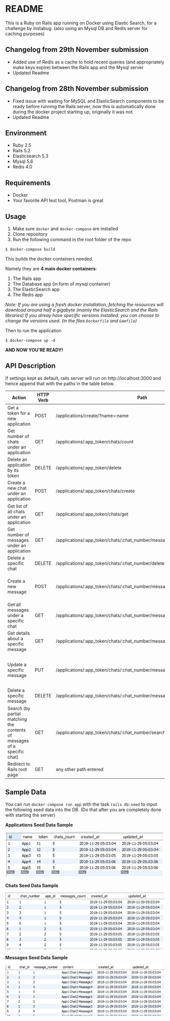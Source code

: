 # README

This is a Ruby on Rails app running on Docker using Elastic Search, for a challenge by Instabug.
(also using an Mysql DB and Redis server for caching purposes)

## Changelog from 29th November submission

* Added use of Redis as a cache to hold recent queries (and appropriately make keys expire) between the Rails app and the Mysql server
* Updated Readme 

## Changelog from 28th November submission

* Fixed issue with waiting for MySQL and ElasticSearch components to be ready before running the Rails server, now this is automatically done during the docker project starting up, originally it was not.
* Updated Readme 

## Environment

* Ruby 2.5
* Rails 5.2
* Elasticsearch 5.3
* Mysql 5.6
* Redis 4.0

## Requirements

* Docker
* Your favorite API test tool, Postman is great

## Usage

1. Make sure ```docker``` and ```docker-compose``` are installed
2. Clone repository
3. Run the following command in the root folder of the repo

```
$ docker-compose build
```

This builds the docker containers needed.

Namely they are **4 main docker containers**:

1. The Rails app
2. The Database app (in form of mysql container)
3. The ElasticSearch app
4. The Redis app

*Note: If you are using a fresh docker installation, fetching the resources will download around half a gigabyte (mainly the ElasticSearch and the Rails libraries)*
*If you alreay have specific versions installed, you can choose to change the versions used. (in the files ```Dockerfile``` and ```Gemfile```)*

Then to run the application

```
$ docker-compose up -d
```

**AND NOW YOU'RE READY!**

## API Description

If settings kept as default, rails server will run on http://localhost:3000 and hence append that with the paths in the table below.

| Action                                                                   | HTTP Verb | Path                                                                        | Parameters                                                                        | Response                                                |
|--------------------------------------------------------------------------|-----------|-----------------------------------------------------------------------------|-----------------------------------------------------------------------------------|---------------------------------------------------------|
| Get a token for a new application                                        | POST      | /applications/create/?name=:name                                            | :name                                                                             | {:token, :name,:created_at}                             |
| Get number of chats under an application                                 | GET       | /applications/:app_token/chats/count                                        | :app_token                                                                        | {:chats_count}                                          |
| Delete an application by its token                                       | DELETE    | /applications/:app_token/delete                                             | :app_token                                                                        | Status message about action completion/fail             |
| Create a new chat under an application                                   | POST      | /applications/:app_token/chats/create                                       | :app_token                                                                        | {:chat_number, :created_at}                             |
| Get list of all chats under an application                               | GET       | /applications/:app_token/chats/get                                          | :app_token                                                                        | [{:chat_number, :created_at}]                           |
| Get number of messages under an application                              | GET       | /applications/:app_token/chats/:chat_number/messages/count                  | :app_token, :chat_number                                                          | {:messages_count}                                       |
| Delete a specific chat                                                   | DELETE    | /applications/:app_token/chats/:chat_number/delete                          | :app_token, :chat_number                                                          | Status message about action completion/fail             |
| Create a new message                                                     | POST      | /applications/:app_token/chats/:chat_number/messages/create                 | :app_token, :chat_number, AND :content of message in body of POST                 | {:message_number, :content, :created_at, :updated_at}   |
| Get all messages under a specific chat                                   | GET       | /applications/:app_token/chats/:chat_number/messages/get                    | :app_token, :chat_number                                                          | [{:message_number, :content, :created_at, :updated_at}] |
| Get details about a specific message                                     | GET       | /applications/:app_token/chats/:chat_number/messages/:message_number/get    | :app_token, :chat_number, :message_number                                         | {:message_number, :content, :created_at, :updated_at}   |
| Update a specific message                                                | PUT       | /applications/:app_token/chats/:chat_number/messages/:message_number/update | :app_token, :chat_number, :message_number, AND :content of message in body of PUT | {:message_number, :content, :created_at, :updated_at}   |
| Delete a specific message                                                | DELETE    | /applications/:app_token/chats/:chat_number/messages/:message_number/delete | :app_token, :chat_number, :message_number                                         | Status message about action completion/fail             |
| Search (by partial matching the contents of messages of a specific chat) | GET       | /applications/:app_token/chats/:chat_number/search/?query=:query            | :app_token, :chat_number, :query                                                          | {"results":[{:message_number, :content}]}                 |
| Redirect to Rails root page                                              | GET       | any other path entered                                                      | -                                                                                 | -                                                       |

## Sample Data

You can run ```docker-compose run app``` with the task ```rails db:seed``` to input the following seed data into the DB. (Do that after you are completely done with starting the server)

**Applications Seed Data Sample**

![App Seed Data](./sample_data/app_seed.JPG)

**Chats Seed Data Sample**

![Chats Seed Data](./sample_data/chat_seed.JPG)

**Messages Seed Data Sample**

![Messages Seed Data](./sample_data/message_seed.JPG)

